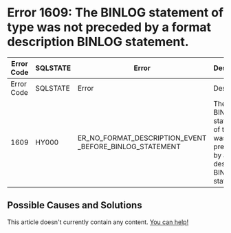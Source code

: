 
# Error 1609: The BINLOG statement of type was not preceded by a format description BINLOG statement.


| Error Code | SQLSTATE | Error | Description |
| --- | --- | --- | --- |
| Error Code | SQLSTATE | Error | Description |
| 1609 | HY000 | ER_NO_FORMAT_DESCRIPTION_EVENT _BEFORE_BINLOG_STATEMENT | The BINLOG statement of type `%s` was not preceded by a format description BINLOG statement. |




## Possible Causes and Solutions


This article doesn't currently contain any content. [You can help!](/kb/en/writing-and-editing-knowledge-base-articles/)

